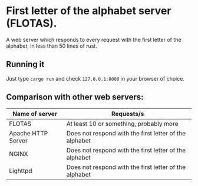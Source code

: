# First letter of the alphabet server (FLOTAS).
A web server which responds to every request with the first letter of the alphabet, in less than 50 lines of rust.

## Running it
Just type `cargo run` and check `127.0.0.1:8000` in your browser of choice. 

## Comparison with other web servers:
| Name of server                | Requests/s                                               |
|-------------------------------|----------------------------------------------------------|
| FLOTAS                        | At least 10 or something, probably more                  |
| Apache HTTP Server            | Does not respond with the first letter of the alphabet   |
| NGINX                         | Does not respond with the first letter of the alphabet   |
| Lighttpd                      | Does not respond with the first letter of the alphabet   |


